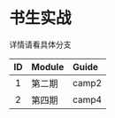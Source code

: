 # 书生实战
详情请看具体分支


| ID | Module | Guide |
|:--:|:-------|:------|
| 1  | 第二期    | camp2 |
| 2  | 第四期    | camp4 |
      